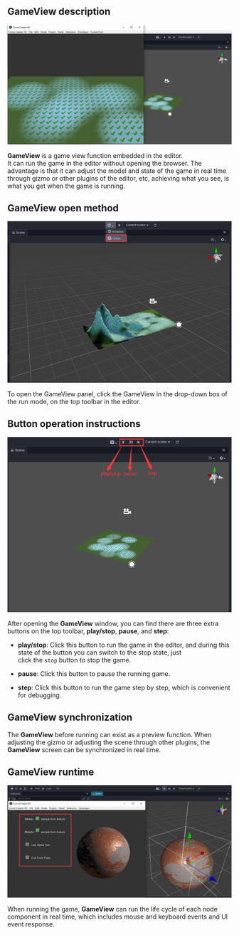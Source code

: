 ## GameView description

![image](./gameview.png)

**GameView** is a game view function embedded in the editor. It can run the game in the editor without opening the browser. The advantage is that it can adjust the model and state of the game in real time through gizmo or other plugins of the editor, etc, achieving what you see, is what you get when the game is running.

## GameView open method

![image](./gameviewOpen.png)

To open the GameView panel, click the GameView in the drop-down box of the run mode, on the top toolbar in the editor.

## Button operation instructions

![image](./gameviewButton.png)

After opening the **GameView** window, you can find there are three extra buttons on the top toolbar, **play/stop**, **pause**, and **step**:

- **play/stop**: Click this button to run the game in the editor, and during this state of the button you can switch to the stop state, just click the `stop` button to stop the game.

- **pause**: Click this button to pause the running game.

- **step**: Click this button to run the game step by step, which is convenient for debugging.

## GameView synchronization

The **GameView** before running can exist as a preview function. When adjusting the gizmo or adjusting the scene through other plugins, the **GameView** screen can be synchronized in real time.

## GameView runtime

![image](./gameviewUI.png)

When running the game, **GameView** can run the life cycle of each node component in real time, which includes mouse and keyboard events and UI event response.
